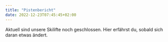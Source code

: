 ```yaml
---
title: "Pistenbericht"
date: 2022-12-23T07:45:45+02:00
---
```


Aktuell sind unsere Skilifte noch geschlossen. Hier erfährst du, sobald sich daran etwas ändert.
